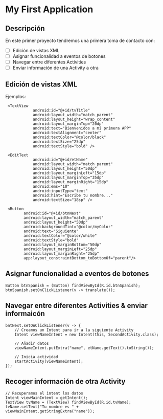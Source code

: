# My First Application



## Descripción

En este primer proyecto tendremos una primera toma de contacto con:

- [ ] Edición de vistas XML
- [ ] Asignar funcionalidad a eventos de botones
- [ ] Navegar entre diferentes Activities
- [ ] Enviar información de una Activity a otra

## Edición de vistas XML
Ejemplos:
```
 <TextView
            android:id="@+id/tvTitle"
            android:layout_width="match_parent"
            android:layout_height="wrap_content"
            android:layout_marginTop="20dp"
            android:text="Bienvenidos a mi primera APP"
            android:textAlignment="center"
            android:textColor="@color/black"
            android:textSize="25dp"
            android:textStyle="bold" />

 <EditText
            android:id="@+id/etName"
            android:layout_width="match_parent"
            android:layout_height="50dp"
            android:layout_marginLeft="15dp"
            android:layout_marginTop="35dp"
            android:layout_marginRight="15dp"
            android:ems="10"
            android:inputType="text"
            android:hint="Escribe tu nombre..."
            android:textSize="18sp" />

 <Button
        android:id="@+id/btnNext"
        android:layout_width="match_parent"
        android:layout_height="50dp"
        android:backgroundTint="@color/myColor"
        android:text="Siguiente"
        android:textColor="@color/white"
        android:textStyle="bold"
        android:layout_marginBottom="50dp"
        android:layout_marginLeft="25dp"
        android:layout_marginRight="25dp"
        app:layout_constraintBottom_toBottomOf="parent"/>
```

## Asignar funcionalidad a eventos de botones

```
Button btnSpanish = (Button) findViewById(R.id.btnSpanish);
btnSpanish.setOnClickListener(v -> translate());
```

## Navegar entre diferentes Activities & enviar informaicón

```
bntNext.setOnClickListener(v -> {
    // Creamos un Intent para ir a la siguiente Activity
    Intent viewNameIntent = new Intent(this, SecondActivity.class);

    // Añadir datos
    viewNameIntent.putExtra("name", etName.getText().toString());

    // Inicia actividad
    startActivity(viewNameIntent);
});
```

## Recoger información de otra Activity

```
// Recuperamos el intent los datos
Intent viewMainIntent = getIntent();
TextView tvName = (TextView) findViewById(R.id.tvName);
tvName.setText("Tu nombre es " + viewMainIntent.getStringExtra("name"));
```